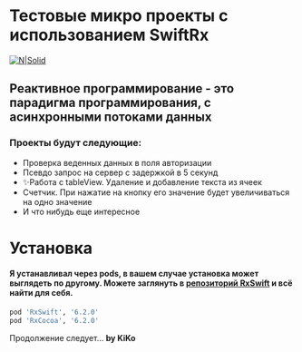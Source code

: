# Тестовые микро проекты с использованием SwiftRx
 

[![N|Solid](https://miro.medium.com/max/760/1*_r0Dppeknt8XzoI16nqiCw.gif)](https://nodesource.com/products/nsolid)


 ## Реактивное программирование - это парадигма программирования, с асинхронными потоками данных
### Проекты будут следующие:

- Проверка веденных данных в поля авторизации 
- Псевдо запрос на сервер с задержкой в 5 секунд
- ✨Работа с tableView. Удаление и добавление текста из ячеек 
- Счетчик. При нажатие на кнопку его значение будет увеличиваться на одно значение
- И что нибудь еще интересное


# Установка
#### Я устанавливал через pods, в вашем случае установка может выглядеть по другому. Можете заглянуть в [репозиторий RxSwift](https://github.com/ReactiveX/RxSwift) и всё найти для себя.
```sh
pod 'RxSwift', '6.2.0'
pod 'RxCocoa', '6.2.0'
```






Продолжение следует...
**by KiKo**


